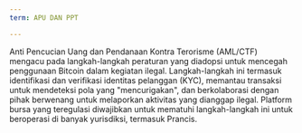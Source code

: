 ```yaml
---
term: APU DAN PPT

---
```

Anti Pencucian Uang dan Pendanaan Kontra Terorisme (AML/CTF) mengacu pada langkah-langkah peraturan yang diadopsi untuk mencegah penggunaan Bitcoin dalam kegiatan ilegal. Langkah-langkah ini termasuk identifikasi dan verifikasi identitas pelanggan (KYC), memantau transaksi untuk mendeteksi pola yang "mencurigakan", dan berkolaborasi dengan pihak berwenang untuk melaporkan aktivitas yang dianggap ilegal. Platform bursa yang teregulasi diwajibkan untuk mematuhi langkah-langkah ini untuk beroperasi di banyak yurisdiksi, termasuk Prancis.